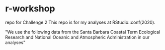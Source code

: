 # r-workshop
repo for Challenge 2
This repo is for my analyses at RStudio::conf(2020).

"We use the following data from the Santa Barbara Coastal Term Ecological Research and National  Oceanic and Atmospheric Administration in our analyses"